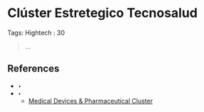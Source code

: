 # Clúster Estretegico Tecnosalud

Tags: Hightech
: 30

> …
> 

## References

- ‣
- ‣
    - [Medical Devices & Pharmaceutical Cluster](https://adozona.org/cluster-de-dispositivos-medicos-y-farmaceuticos/#miembros)